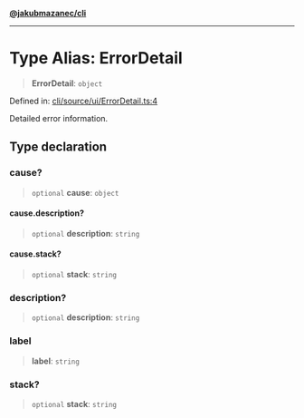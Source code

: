 [**@jakubmazanec/cli**](../README.md)

---

# Type Alias: ErrorDetail

> **ErrorDetail**: `object`

Defined in:
[cli/source/ui/ErrorDetail.ts:4](https://github.com/jakubmazanec/tools/blob/76a9140b954a789a6120dd2126b179ec0180d7e9/packages/cli/source/ui/ErrorDetail.ts#L4)

Detailed error information.

## Type declaration

### cause?

> `optional` **cause**: `object`

#### cause.description?

> `optional` **description**: `string`

#### cause.stack?

> `optional` **stack**: `string`

### description?

> `optional` **description**: `string`

### label

> **label**: `string`

### stack?

> `optional` **stack**: `string`
